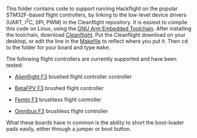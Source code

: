 This folder contains code to support running Hackflight on the popular STM32F-based flight controllers,
by linking to the low-level device drivers (UART, I<sup>2</sup>C, SPI, PWM) in
the Cleanflight repository. It is easiest to compile this code on Linux, using
the [GNU Arm Embedded
Toolchain](https://developer.arm.com/open-source/gnu-toolchain/gnu-rm/downloads).
After installing the toolchain, download
[Cleanflight](https://github.com/cleanflight/cleanflight).  Put the Cleanflight
download on your desktop, or edit the line in the
[Makefile](https://github.com/simondlevy/Hackflight/blob/master/extras/stm32f/examples/alienflightf3v1_dsmx/Makefile#L26-L28)
to reflect where you put it. Then cd to the folder for your board and type
<tt>make</tt>.

The following flight controllers are currently supported and have been tested:

* [Alienflight F3](http://www.readytoflyquads.com/alien-f3-brushed-flight-controller) brushed flight controller
controller

* [BetaFPV F3](https://betafpv.com/products/betafpv-f3-evo-whoop-brushed-flight-controller-no-receiver-version) brushed flight controller

* [Femto F3](http://www.readytoflyquads.com/f3-femto-flight-controller) brushless flight controller

* [Omnibus F3](https://www.readytoflyquads.com/flip-32-f3-omnibus) brushless flight controller

What these boards have in common is the ability to short the boot-loader pads easily, either through a jumper
or boot button.  



